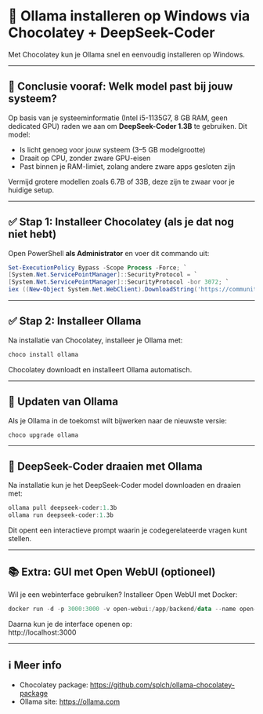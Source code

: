 # 🔧 Ollama installeren op Windows via Chocolatey + DeepSeek-Coder

Met Chocolatey kun je Ollama snel en eenvoudig installeren op Windows.

---

## 🧠 Conclusie vooraf: Welk model past bij jouw systeem?

Op basis van je systeeminformatie (Intel i5-1135G7, 8 GB RAM, geen dedicated GPU) raden we aan om **DeepSeek-Coder 1.3B** te gebruiken. Dit model:

- Is licht genoeg voor jouw systeem (3–5 GB modelgrootte)
- Draait op CPU, zonder zware GPU-eisen
- Past binnen je RAM-limiet, zolang andere zware apps gesloten zijn

Vermijd grotere modellen zoals 6.7B of 33B, deze zijn te zwaar voor je huidige setup.

---

## ✅ Stap 1: Installeer Chocolatey (als je dat nog niet hebt)

Open PowerShell **als Administrator** en voer dit commando uit:
```ps1
Set-ExecutionPolicy Bypass -Scope Process -Force; `
[System.Net.ServicePointManager]::SecurityProtocol = `
[System.Net.ServicePointManager]::SecurityProtocol -bor 3072; `
iex ((New-Object System.Net.WebClient).DownloadString('https://community.chocolatey.org/install.ps1'))
```
---

## ✅ Stap 2: Installeer Ollama

Na installatie van Chocolatey, installeer je Ollama met:

```ps1
choco install ollama
```
Chocolatey downloadt en installeert Ollama automatisch.

---

## 🔄 Updaten van Ollama

Als je Ollama in de toekomst wilt bijwerken naar de nieuwste versie:
```
choco upgrade ollama
```
---

## 🚀 DeepSeek-Coder draaien met Ollama

Na installatie kun je het DeepSeek-Coder model downloaden en draaien met:

```ps1
ollama pull deepseek-coder:1.3b  
ollama run deepseek-coder:1.3b
```

Dit opent een interactieve prompt waarin je codegerelateerde vragen kunt stellen.

---

## 📚 Extra: GUI met Open WebUI (optioneel)

Wil je een webinterface gebruiken? Installeer Open WebUI met Docker:

```ps1
docker run -d -p 3000:3000 -v open-webui:/app/backend/data --name open-webui --restart=always ghcr.io/open-webui/open-webui:main
```
Daarna kun je de interface openen op:  
http://localhost:3000

---

## ℹ️ Meer info

- Chocolatey package: https://github.com/splch/ollama-chocolatey-package  
- Ollama site: https://ollama.com